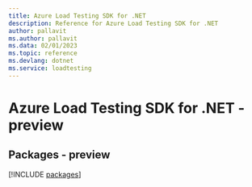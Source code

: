 ```yaml
---
title: Azure Load Testing SDK for .NET
description: Reference for Azure Load Testing SDK for .NET
author: pallavit
ms.author: pallavit
ms.data: 02/01/2023
ms.topic: reference
ms.devlang: dotnet
ms.service: loadtesting
---
```

# Azure Load Testing SDK for .NET - preview
## Packages - preview
[!INCLUDE [packages](load-testing-index.md)]